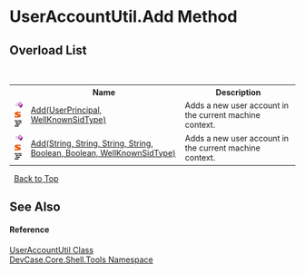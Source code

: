 # UserAccountUtil.Add Method 
 


## Overload List
&nbsp;<table><tr><th></th><th>Name</th><th>Description</th></tr><tr><td>![Public method](media/pubmethod.gif "Public method")![Static member](media/static.gif "Static member")![Code example](media/CodeExample.png "Code example")</td><td><a href="M_DevCase_Core_Shell_Tools_UserAccountUtil_Add">Add(UserPrincipal, WellKnownSidType)</a></td><td>
Adds a new user account in the current machine context.</td></tr><tr><td>![Public method](media/pubmethod.gif "Public method")![Static member](media/static.gif "Static member")![Code example](media/CodeExample.png "Code example")</td><td><a href="M_DevCase_Core_Shell_Tools_UserAccountUtil_Add_1">Add(String, String, String, String, Boolean, Boolean, WellKnownSidType)</a></td><td>
Adds a new user account in the current machine context.</td></tr></table>&nbsp;
<a href="#useraccountutil.add-method">Back to Top</a>

## See Also


#### Reference
<a href="T_DevCase_Core_Shell_Tools_UserAccountUtil">UserAccountUtil Class</a><br /><a href="N_DevCase_Core_Shell_Tools">DevCase.Core.Shell.Tools Namespace</a><br />